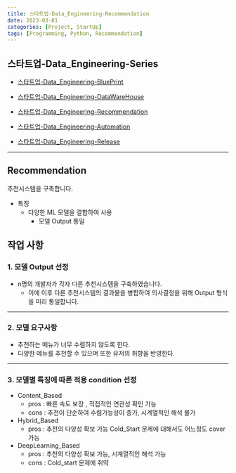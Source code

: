 ```yaml
---
title: 스타트업-Data_Engineering-Recommendation
date: 2023-03-01
categories: [Project, StartUp]
tags: [Programming, Python, Recommendation]
---
```


## 스타트업-Data_Engineering-Series

- [스타트업-Data_Engineering-BluePrint](/posts/startup-blueprint/)

- [스타트업-Data_Engineering-DataWareHouse](/posts/startup-datawarehouse/)

- [스타트업-Data_Engineering-Recommendation](/posts/startup-recommendation/)

- [스타트업-Data_Engineering-Automation](/posts/startup-automation/)

- [스타트업-Data_Engineering-Release](/posts/startup-release/)

---

## Recommendation

추천시스템을 구축합니다.

- 특징
  - 다양한 ML 모델을 결합하여 사용
    - 모델 Output 통일

## 작업 사항

### 1. 모델 Output 선정

- n명의 개발자가 각자 다른 추천시스템을 구축하였습니다.
  - 이에 이후 다른 추천시스템의 결과물을 병합하여 의사결정을 위해 Output 형식을 미리 통일합니다.

---

### 2. 모델 요구사항

- 추천하는 메뉴가 너무 수렴하지 않도록 한다.
- 다양한 메뉴를 추천할 수 있으며 또한 유저의 취향을 반영한다.

---

### 3. 모델별 특징에 따른 적용 condition 선정

- Content_Based
  - pros : 빠른 속도 보장 , 직접적인 연관성 확인 가능
  - cons : 추천이 단순하여 수렴가능성이 증가, 시계열적인 해석 불가
- Hybrid_Based
  - pros : 추천의 다양성 확보 가능 Cold_Start 문제에 대해서도 어느정도 cover 가능
- DeepLearning_Based
  - pros : 추천의 다양성 확보 가능, 시계열적인 해석 가능
  - cons : Cold_start 문제에 취약

